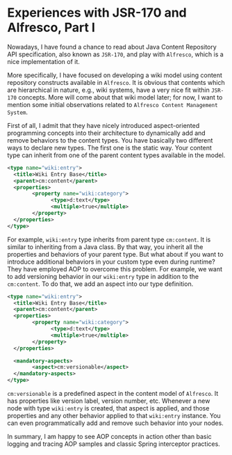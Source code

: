 # Experiences with JSR-170 and Alfresco, Part I
Nowadays, I have found a chance to read about Java Content Repository API specification, also known as `JSR-170`, and play 
with `Alfresco`, which is a nice implementation of it.

More specifically, I have focused on developing a wiki model using content repository constructs available in `Alfresco`. 
It is obvious that contents which are hierarchical in nature, e.g., wiki systems, have a very nice fit within `JSR-170` 
concepts. More will come about that wiki model later; for now, I want to mention some initial observations related to 
`Alfresco Content Management System`.

First of all, I admit that they have nicely introduced aspect-oriented programming concepts into their architecture to 
dynamically add and remove behaviors to the content types. You have basically two different ways to declare new types. 
The first one is the static way. Your content type can inherit from one of the parent content types available in the 
model.

```xml
<type name="wiki:entry">
  <title>Wiki Entry Base</title>
  <parent>cm:content</parent>
  <properties>
        <property name="wiki:category">
              <type>d:text</type>
              <multiple>true</multiple>
        </property>
  </properties>
</type>
```

For example, `wiki:entry` type inherits from parent type `cm:content`. It is similar to inheriting from a Java
class. By that way, you inherit all the properties and behaviors of your parent type. But what about if you want to
introduce additional behaviors in your custom type even during runtime? They have employed AOP to overcome this problem.
For example, we want to add versioning behavior in our `wiki:entry` type in addition to the `cm:content`. To do that, we 
add an aspect into our type definition.

```xml
<type name="wiki:entry">
  <title>Wiki Entry Base</title>
  <parent>cm:content</parent>
  <properties>
        <property name="wiki:category">
              <type>d:text</type>
              <multiple>true</multiple>
        </property>
  </properties>

  <mandatory-aspects>
        <aspect>cm:versionable</aspect>
  </mandatory-aspects>
</type>
```

`cm:versionable` is a predefined aspect in the content model of `Alfresco`. It 
has properties like version label, version number, etc. Whenever a new node with type `wiki:entry` is created, that aspect 
is applied, and those properties and any other behavior applied to that `wiki:entry` instance. You can even programmatically 
add and remove such behavior into your nodes.

In summary, I am happy to see AOP concepts in action other than basic logging and tracing AOP samples and classic Spring 
interceptor practices.
